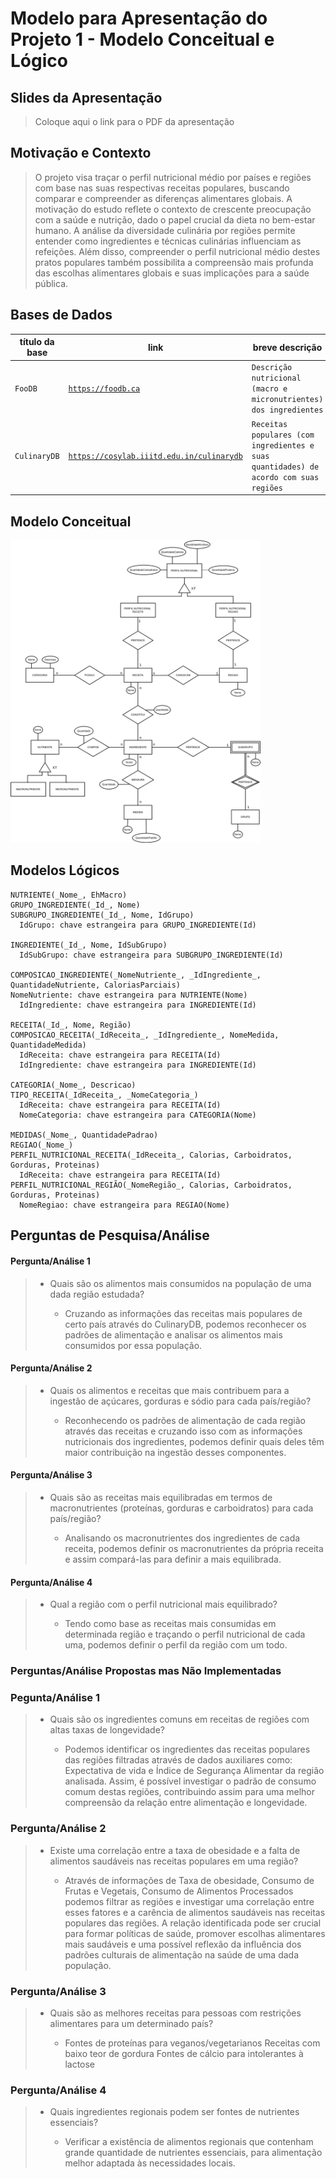 # Modelo para Apresentação do Projeto 1 - Modelo Conceitual e Lógico

## Slides da Apresentação
> Coloque aqui o link para o PDF da apresentação

## Motivação e Contexto

> O projeto visa traçar o perfil nutricional médio por países e regiões com base nas suas respectivas receitas populares, buscando comparar e compreender as diferenças alimentares globais. A motivação do estudo reflete o contexto de crescente preocupação com a saúde e nutrição, dado o papel crucial da dieta no bem-estar humano.
A análise da diversidade culinária por regiões permite entender como ingredientes e técnicas culinárias influenciam as refeições. Além disso, compreender o perfil nutricional médio destes pratos populares também possibilita a compreensão mais profunda das escolhas alimentares globais e suas implicações para a saúde pública.

## Bases de Dados

título da base | link | breve descrição
----- | ----- | -----
`FooDB` | <a href='https://foodb.ca'>`https://foodb.ca`</a> | `Descrição nutricional (macro e micronutrientes) dos ingredientes`
`CulinaryDB` | <a href='https://cosylab.iiitd.edu.in/culinarydb/'>`https://cosylab.iiitd.edu.in/culinarydb`</a> | `Receitas populares (com ingredientes e suas quantidades) de acordo com suas regiões`

## Modelo Conceitual

<img src='images/modeloconceitual.png' width="400px" height="auto">

## Modelos Lógicos

~~~
NUTRIENTE(_Nome_, EhMacro)
GRUPO_INGREDIENTE(_Id_, Nome)
SUBGRUPO_INGREDIENTE(_Id_, Nome, IdGrupo)
  IdGrupo: chave estrangeira para GRUPO_INGREDIENTE(Id)

INGREDIENTE(_Id_, Nome, IdSubGrupo)
  IdSubGrupo: chave estrangeira para SUBGRUPO_INGREDIENTE(Id)

COMPOSICAO_INGREDIENTE(_NomeNutriente_, _IdIngrediente_, QuantidadeNutriente, CaloriasParciais)
NomeNutriente: chave estrangeira para NUTRIENTE(Nome)
  IdIngrediente: chave estrangeira para INGREDIENTE(Id)

RECEITA(_Id_, Nome, Região)
COMPOSICAO_RECEITA(_IdReceita_, _IdIngrediente_, NomeMedida, QuantidadeMedida)
  IdReceita: chave estrangeira para RECEITA(Id)
  IdIngrediente: chave estrangeira para INGREDIENTE(Id)

CATEGORIA(_Nome_, Descricao)
TIPO_RECEITA(_IdReceita_, _NomeCategoria_)
  IdReceita: chave estrangeira para RECEITA(Id)
  NomeCategoria: chave estrangeira para CATEGORIA(Nome)

MEDIDAS(_Nome_, QuantidadePadrao)
REGIAO(_Nome_)
PERFIL_NUTRICIONAL_RECEITA(_IdReceita_, Calorias, Carboidratos, Gorduras, Proteinas)
  IdReceita: chave estrangeira para RECEITA(Id)
PERFIL_NUTRICIONAL_REGIÃO(_NomeRegião_, Calorias, Carboidratos, Gorduras, Proteinas)
  NomeRegiao: chave estrangeira para REGIAO(Nome)
~~~

## Perguntas de Pesquisa/Análise

#### Pergunta/Análise 1
> * Quais são os alimentos mais consumidos na população de uma dada região estudada?
>   
>   * Cruzando as informações das receitas mais populares de certo país através do CulinaryDB, podemos reconhecer os padrões de alimentação e analisar os alimentos mais consumidos por essa população.


#### Pergunta/Análise 2
> * Quais os alimentos e receitas que mais contribuem para a ingestão de açúcares, gorduras e sódio para cada país/região?
>   
>   * Reconhecendo os padrões de alimentação de cada região através das receitas e cruzando isso com as informações nutricionais dos ingredientes, podemos definir quais deles têm maior contribuição na ingestão desses componentes.


#### Pergunta/Análise 3
> * Quais são as receitas mais equilibradas em termos de macronutrientes (proteínas, gorduras e carboidratos) para cada país/região? 
>   
>   * Analisando os macronutrientes dos ingredientes de cada receita, podemos definir os macronutrientes da própria receita e assim compará-las para definir a mais equilibrada.

#### Pergunta/Análise 4
> * Qual a região com o perfil nutricional mais equilibrado?
>   
>   * Tendo como base as receitas mais consumidas em determinada região e traçando o perfil nutricional de cada uma, podemos definir o perfil da região com um todo.


### Perguntas/Análise Propostas mas Não Implementadas

### Pegunta/Análise 1

> * Quais são os ingredientes comuns em receitas de regiões com altas taxas de longevidade?
>
>   * Podemos identificar os ingredientes das receitas populares das regiões filtradas através de dados auxiliares como: Expectativa de vida e Índice de Segurança Alimentar da região analisada. Assim, é possível investigar o padrão de consumo comum destas regiões, contribuindo assim para uma melhor compreensão da relação entre alimentação e longevidade.


### Pergunta/Análise 2
> * Existe uma correlação entre a taxa de obesidade e a falta de alimentos saudáveis nas receitas populares em uma região?
>
>   * Através de informações de Taxa de obesidade, Consumo de Frutas e Vegetais, Consumo de Alimentos Processados podemos filtrar as regiões e investigar uma correlação entre esses fatores e a carência de alimentos saudáveis nas receitas populares das regiões. A relação identificada pode ser crucial para formar políticas de saúde, promover escolhas alimentares mais saudáveis e uma possível reflexão da influência dos padrões culturais de alimentação na saúde de uma dada população.

### Pergunta/Análise 3
> * Quais são as melhores receitas para pessoas com restrições alimentares para um determinado país?
>
>   * Fontes de proteínas para veganos/vegetarianos
Receitas com baixo teor de gordura
Fontes de cálcio para intolerantes à lactose

### Pergunta/Análise 4
> * Quais ingredientes regionais podem ser fontes de nutrientes essenciais?
>
>   * Verificar a existência de alimentos regionais que contenham grande quantidade de nutrientes essenciais, para alimentação melhor adaptada às necessidades locais.
